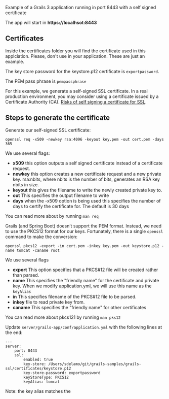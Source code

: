 Example of a Grails 3 application running in port 8443 with a self signed certificate

The app will start in **https://localhsot:8443**

## Certificates 

Inside the certificates folder you will find the certificate used in this applciation. Please, don't use in your application. These are just an example. 

The key store password for the keystore.p12 certificate is `exportpassword`. 

The PEM pass phrase is `pempassphrase`

For this example, we generate a self-signed SSL certificate. In a real production environment, you may consider using a certificate issued by a Certificate Authority (CA). [Risks of self signing a certificate for SSL](https://security.stackexchange.com/questions/8110/what-are-the-risks-of-self-signing-a-certificate-for-ssl).

## Steps to generate the certificate

Generate our self-signed SSL certificate: 

````
openssl req -x509 -newkey rsa:4096 -keyout key.pem -out cert.pem -days 365
````

We use several flags:

- **x509** this option outputs a self signed certificate instead of a certificate request.
- **newkey** this option creates a new certificate request and a new private key. rsa:nbits, where nbits is the number of bits, generates an RSA key nbits in size.
- **keyout** this gives the filename to write the newly created private key to. 
- **out** This specifies the output filename to write
- **days** when the -x509 option is being used this specifies the number of days to certify the certificate for. The default is 30 days

You can read more about by running `man req`

Grails (and Spring Boot) doesn’t support the PEM format. Instead, we need to use the PKCS12 format for our keys. 
Fortunately, there is a single `openssl` command to make the conversion:

````
openssl pkcs12 -export -in cert.pem -inkey key.pem -out keystore.p12 -name tomcat -caname root
````

We use several flags

- **export** This option specifies that a PKCS#12 file will be created rather than parsed.
- **name**  This specifies the "friendly name" for the certificate and private key. When we modify application.yml, we will use this name as the `keyAlias`
- **in** This specifies filename of the PKCS#12 file to be parsed. 
- **inkey** file to read private key from.
- **caname** This specifies the "friendly name" for other certificates

You can read more about pkcs121 by running `man pks12`


Update `server/grails-app/conf/application.yml` with the following lines at the end:

```
---
server:
    port: 8443
    ssl:
        enabled: true
        key-store: /Users/sdelamo/git/grails-samples/grails-ssl/certificates/keystore.p12
        key-store-password: exportpassword
        keyStoreType: PKCS12
        keyAlias: tomcat
```

Note: the key alias matches the 
